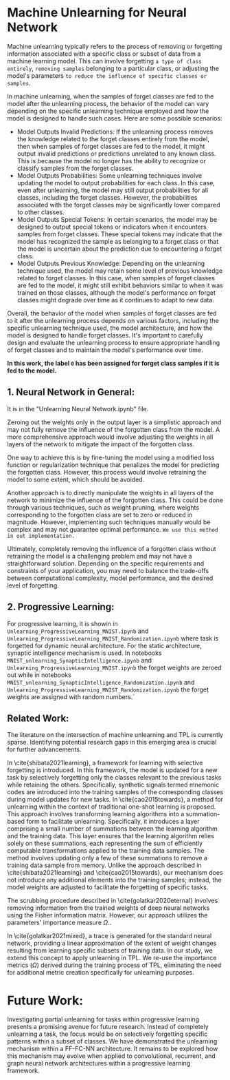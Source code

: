 # Machine Unlearning for Neural Network

Machine unlearning typically refers to the process of removing or forgetting information associated with a specific class or subset of data from a machine learning model. This can involve forgetting `a type of class entirely`, `removing samples` belonging to a particular class, or adjusting the model's parameters `to reduce the influence of specific classes or samples`.

In machine unlearning, when the samples of forget classes are fed to the model after the unlearning process, the behavior of the model can vary depending on the specific unlearning technique employed and how the model is designed to handle such cases. Here are some possible scenarios:

- Model Outputs Invalid Predictions: If the unlearning process removes the knowledge related to the forget classes entirely from the model, then when samples of forget classes are fed to the model, it might output invalid predictions or predictions unrelated to any known class. This is because the model no longer has the ability to recognize or classify samples from the forget classes.
- Model Outputs Probabilities: Some unlearning techniques involve updating the model to output probabilities for each class. In this case, even after unlearning, the model may still output probabilities for all classes, including the forget classes. However, the probabilities associated with the forget classes may be significantly lower compared to other classes.
- Model Outputs Special Tokens: In certain scenarios, the model may be designed to output special tokens or indicators when it encounters samples from forget classes. These special tokens may indicate that the model has recognized the sample as belonging to a forget class or that the model is uncertain about the prediction due to encountering a forget class.
- Model Outputs Previous Knowledge: Depending on the unlearning technique used, the model may retain some level of previous knowledge related to forget classes. In this case, when samples of forget classes are fed to the model, it might still exhibit behaviors similar to when it was trained on those classes, although the model's performance on forget classes might degrade over time as it continues to adapt to new data.

Overall, the behavior of the model when samples of forget classes are fed to it after the unlearning process depends on various factors, including the specific unlearning technique used, the model architecture, and how the model is designed to handle forget classes. It's important to carefully design and evaluate the unlearning process to ensure appropriate handling of forget classes and to maintain the model's performance over time.

**In this work, the label `0` has been assigned for forget class samples if it is fed to the model.**


## 1. Neural Network in General: 
It is in the "Unlearning Neural Network.ipynb" file. 

Zeroing out the weights only in the output layer is a simplistic approach and may not fully remove the influence of the forgotten class from the model. A more comprehensive approach would involve adjusting the weights in all layers of the network to mitigate the impact of the forgotten class. 

One way to achieve this is by fine-tuning the model using a modified loss function or regularization technique that penalizes the model for predicting the forgotten class. However, this process would involve retraining the model to some extent, which should be avoided.

Another approach is to directly manipulate the weights in all layers of the network to minimize the influence of the forgotten class. This could be done through various techniques, such as weight pruning, where weights corresponding to the forgotten class are set to zero or reduced in magnitude. However, implementing such techniques manually would be complex and may not guarantee optimal performance.  `We use this method in out implementation.`

Ultimately, completely removing the influence of a forgotten class without retraining the model is a challenging problem and may not have a straightforward solution. Depending on the specific requirements and constraints of your application, you may need to balance the trade-offs between computational complexity, model performance, and the desired level of forgetting.

## 2. Progressive Learning:

For progressive learning, it is showin in `Unlearning_ProgressiveLearning_MNIST.ipynb` and `Unlearning_ProgressiveLearning_MNIST_Randomization.ipynb` where task is forgetted for dynamic neural architecture. For the static architecture, synaptic intelligence mechanism is used. In notebooks `MNIST_unlearning_SynapticIntelligence.ipynb` and `Unlearning_ProgressiveLearning_MNIST.ipynb` the forget weights are zeroed out while in notebooks `MNIST_unlearning_SynapticIntelligence_Randomization.ipynb` and `Unlearning_ProgressiveLearning_MNIST_Randomization.ipynb` the forget weights are assigned with random numbers.`

## Related Work:
The literature on the intersection of machine unlearning and TPL is currently sparse. Identifying potential research gaps in this emerging area is crucial for further advancements. 

In \cite{shibata2021learning}, a framework for learning with selective forgetting is introduced. In this framework, the model is updated for a new task by selectively forgetting only the classes relevant to the previous tasks while retaining the others. Specifically, synthetic signals termed mnemonic codes are introduced into the training samples of the corresponding classes during model updates for new tasks. In \cite{cao2015towards}, a method for unlearning within the context of traditional one-shot learning is proposed. This approach involves transforming learning algorithms into a summation-based form to facilitate unlearning. Specifically, it introduces a layer comprising a small number of summations between the learning algorithm and the training data. This layer ensures that the learning algorithm relies solely on these summations, each representing the sum of efficiently computable transformations applied to the training data samples. The method involves updating only a few of these summations to remove a training data sample from memory. Unlike the approach described in \cite{shibata2021learning} and \cite{cao2015towards}, our mechanism does not introduce any additional elements into the training samples; instead, the model weights are adjusted to facilitate the forgetting of specific tasks.

The scrubbing procedure described in \cite{golatkar2020eternal} involves removing information from the trained weights of deep neural networks using the Fisher information matrix. However, our approach utilizes the parameters' importance measure $\Omega$..

In \cite{golatkar2021mixed}, a trace is generated for the standard neural network, providing a linear approximation of the extent of weight changes resulting from learning specific subsets of training data. In our study, we extend this concept to apply unlearning in TPL.
We re-use the importance metrics ($\Omega$) derived during the training process of TPL, eliminating the need for additional metric creation specifically for unlearning purposes.

# Future Work:
Investigating partial unlearning for tasks within progressive learning presents a promising avenue for future research. Instead of completely unlearning a task, the focus would be on selectively forgetting specific patterns within a subset of classes. We have demonstrated the unlearning mechanism within a FF-FC-NN architecture. It remains to be explored how this mechanism may evolve when applied to convolutional, recurrent, and graph neural network architectures within a progressive learning framework.
